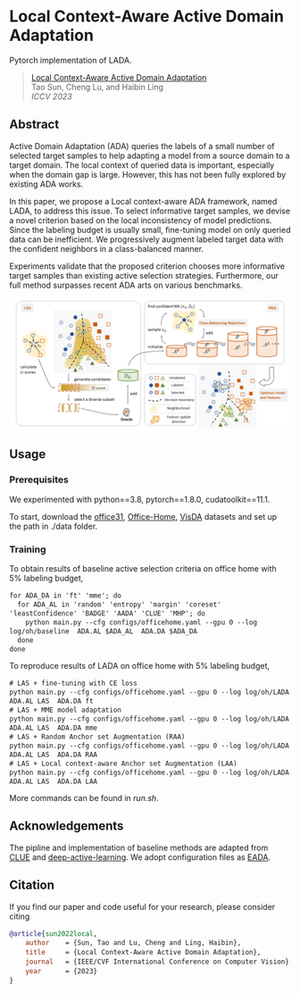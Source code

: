# Local Context-Aware Active Domain Adaptation               

Pytorch implementation of LADA. 
> [Local Context-Aware Active Domain Adaptation](https://arxiv.org/abs/2208.12856)                 
> Tao Sun, Cheng Lu, and Haibin Ling                 
> *ICCV 2023* 
> 
## Abstract
Active Domain Adaptation (ADA) queries the labels of a small number of selected target samples to help adapting a model from a source domain to a target domain. The local context of queried data is important, especially when the domain gap is large. However, this has not been fully explored by existing ADA works. 

In this paper, we propose a Local context-aware ADA framework, named LADA, to address this issue. To select informative target samples, we devise a novel criterion based on the local inconsistency of model predictions. Since the labeling budget is usually small, fine-tuning model on only queried data can be inefficient. We progressively augment labeled target data with the confident neighbors in a class-balanced manner. 

Experiments validate that the proposed criterion chooses more informative target samples than existing active selection strategies. Furthermore, our full method surpasses recent ADA arts on various benchmarks. 
<p align="center">
    <img src="fig/framework.png" width="900"> <br>
</p>


## Usage
### Prerequisites
We experimented with python==3.8, pytorch==1.8.0, cudatoolkit==11.1. 

To start, download the [office31](https://faculty.cc.gatech.edu/~judy/domainadapt/), [Office-Home](https://www.hemanthdv.org/officeHomeDataset.html), [VisDA](https://ai.bu.edu/visda-2017/) datasets and set up the path in ./data folder.

### Training
To obtain results of baseline active selection criteria on office home with 5% labeling budget,
```shell
for ADA_DA in 'ft' 'mme'; do
  for ADA_AL in 'random' 'entropy' 'margin' 'coreset' 'leastConfidence' 'BADGE' 'AADA' 'CLUE' 'MHP'; do
    python main.py --cfg configs/officehome.yaml --gpu 0 --log log/oh/baseline  ADA.AL $ADA_AL  ADA.DA $ADA_DA
  done
done
```

To reproduce results of LADA on office home with 5% labeling budget,
```shell
# LAS + fine-tuning with CE loss
python main.py --cfg configs/officehome.yaml --gpu 0 --log log/oh/LADA  ADA.AL LAS  ADA.DA ft
# LAS + MME model adaptation
python main.py --cfg configs/officehome.yaml --gpu 0 --log log/oh/LADA  ADA.AL LAS  ADA.DA mme
# LAS + Random Anchor set Augmentation (RAA)
python main.py --cfg configs/officehome.yaml --gpu 0 --log log/oh/LADA  ADA.AL LAS  ADA.DA RAA
# LAS + Local context-aware Anchor set Augmentation (LAA)
python main.py --cfg configs/officehome.yaml --gpu 0 --log log/oh/LADA  ADA.AL LAS  ADA.DA LAA 
```

More commands can be found in *run.sh*.

## Acknowledgements
The pipline and implementation of baseline methods are adapted from [CLUE](https://github.com/virajprabhu/CLUE) and [deep-active-learning](https://github.com/ej0cl6/deep-active-learning). We adopt configuration files as [EADA](https://github.com/BIT-DA/EADA).


## Citation
If you find our paper and code useful for your research, please consider citing
```bibtex
@article{sun2022local,
    author    = {Sun, Tao and Lu, Cheng and Ling, Haibin},
    title     = {Local Context-Aware Active Domain Adaptation},
    journal   = {IEEE/CVF International Conference on Computer Vision},
    year      = {2023}
}
```
